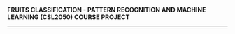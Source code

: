 **FRUITS CLASSIFICATION - PATTERN RECOGNITION AND MACHINE LEARNING (CSL2050) COURSE PROJECT**
___



